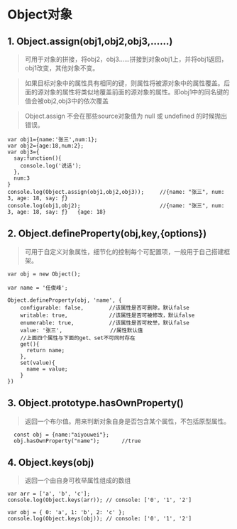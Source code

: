 # Object对象

## 1. Object.assign(obj1,obj2,obj3,......)
> 可用于对象的拼接，将obj2，obj3......拼接到对象obj1上，并将obj1返回，obj1改变，其他对象不变。

> 如果目标对象中的属性具有相同的键，则属性将被源对象中的属性覆盖。后面的源对象的属性将类似地覆盖前面的源对象的属性。即obj1中的同名键的值会被obj2,obj3中的依次覆盖

>  Object.assign 不会在那些source对象值为 null 或 undefined 的时候抛出错误。

```
var obj1={name:'张三',num:1};
var obj2={age:18,num:2};
var obj3={
  say:function(){
    console.log('说话');
  },
  num:3
}
console.log(Object.assign(obj1,obj2,obj3));     //{name: "张三", num: 3, age: 18, say: ƒ}
console.log(obj1,obj2);                         //{name: "张三", num: 3, age: 18, say: ƒ}   {age: 18}
```


## 2. Object.defineProperty(obj,key,{options})
> 可用于自定义对象属性，细节化的控制每个可配置项，一般用于自己搭建框架。

```
var obj = new Object();

var name = '任俊峰';

Object.defineProperty(obj, 'name', {
    configurable: false,        //该属性是否可删除，默认false
    writable: true,             //该属性是否可被修改，默认false
    enumerable: true,           //该属性是否可枚举，默认false
    value: '张三',               //属性默认值 
    //上面四个属性与下面的get、set不可同时存在
    get(){
      return name;
    },
    set(value){
      name = value;
    }
})
```


## 3. Object.prototype.hasOwnProperty()
> 返回一个布尔值。用来判断对象自身是否包含某个属性，不包括原型属性。

```
  const obj = {name:"aiyouwei"};
  obj.hasOwnProperty("name");       //true
```

## 4. Object.keys(obj)
> 返回一个由自身可枚举属性组成的数组

```
var arr = ['a', 'b', 'c'];
console.log(Object.keys(arr)); // console: ['0', '1', '2']

var obj = { 0: 'a', 1: 'b', 2: 'c' };
console.log(Object.keys(obj)); // console: ['0', '1', '2']
```